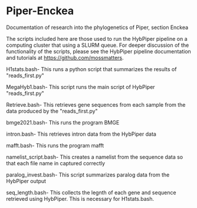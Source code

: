 # Piper-Enckea
Documentation of research into the phylogenetics of Piper, section Enckea

The scripts included here are those used to run the HybPiper pipeline on a computing cluster that using a SLURM queue.  For deeper discussion of the functionality of the scripts, please see the HybPiper pipeline documentation and tutorials at https://github.com/mossmatters.

H1stats.bash- This runs a python script that summarizes the results of "reads_first.py"

MegaHyb1.bash- This script runs the main script of HybPiper "reads_first.py"

Retrieve.bash- This retrieves gene sequences from each sample from the data produced by the "reads_first.py" 

bmge2021.bash- This runs the program BMGE

intron.bash- This retrieves intron data from the HybPiper data 

mafft.bash- This runs the program mafft

namelist_script.bash- This creates a namelist from the sequence data so that each file name in captured correctly

paralog_invest.bash- This script summarizes paralog data from the HybPiper output

seq_length.bash- This collects the legnth of each gene and sequence retrieved using HybPiper.  This is necessary for H1stats.bash.

